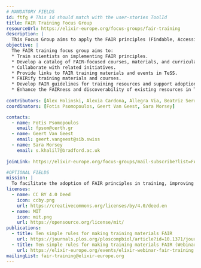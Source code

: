 ```yaml
---
# MANDATORY FIELDS
id: ftfg # This id should match with the user-stories ToolId
title: FAIR Training Focus Group
resourceUrl: https://elixir-europe.org/focus-groups/fair-training
description: |
  This Focus Group aims to apply the FAIR principles (Findable, Accessible, Interoperable and Reusable) in training. It includes members both from ELIXIR and the global community, working collaboratively to enhance data and resource accessibility, reusability, and interoperability through training efforts.
objective: |
  The FAIR training focus group aims to:
  * Train scientists on implementing FAIR principles.
  * Develop a catalog of FAIR-focused courses, materials, and curricula.
  * Collaborate with related initiatives.
  * Provide links to FAIR training materials and events in TeSS.
  * FAIRify training materials and courses.
  * Develop FAIR guidelines for training resources and support adoption.
  * Enhance the FAIRness and discoverability of existing resources in TeSS.
    
contributors: [Alex Holinski, Alexia Cardona, Allegra Via, Beatriz Serrano-Solano, Bérénice Batut, Branka Franicevic, Celia van Gelder, Chris Child, David Lloyd, Dayane Araújo, Fotis Psomopoulos, Fred de Lamotte, Geert van Geest, Helen Clare, Helena Schnitzer, Ines Chaves, Jessica Lindvall, Katharina Heil, Krzystof Poterlowicz, Leyla Jael Castro, Lisanna Paladin, Loredana Le Pera, Manthos Pitoulias, Melissa Burke, Monique Zahn, Oliver Sand, Patricia Palagi, Pedro Fernandes, Roland Krause, Sara Morsy, Xènia Pérez Sitjà]
coordinators: [Fotis Psomopoulos, Geert Van Geest, Sara Morsey]

contacts:
  - name: Fotis Psomopoulos
    email: fpsom@certh.gr
  - name: Geert Van Geest
    email: geert.vangeest@sib.swiss
  - name: Sara Morsey
    email: s.khalil7@bradford.ac.uk
     
joinLink: https://elixir-europe.org/focus-groups/mail-subscribe?list=FAIR%20Training%20Focus%20Group

#OPTIONAL FIELDS
mission: |
  To facilitate the adoption of FAIR principles in training, improving the findability, accessibility, interoperability, and reusability of data and resources.
licenses:
  - name: CC BY 4.0 Deed
    icon: ccby.png
    url: https://creativecommons.org/licenses/by/4.0/deed.en
  - name: MIT
    icon: mit.png
    url: https://opensource.org/license/mit/
publications:
  - title: Ten simple rules for making training materials FAIR
    url: https://journals.plos.org/ploscompbiol/article?id=10.1371/journal.pcbi.1007854
  - title: Ten simple rules for making training materials FAIR (Webinar)
    url: https://elixir-europe.org/events/elixir-webinar-fair-training    
mailingList: fair-training@elixir-europe.org
---
```

